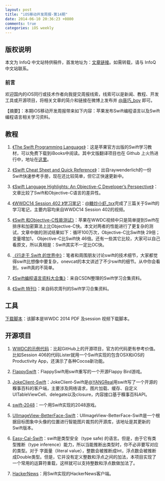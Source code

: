 ```yaml
---
layout: post
title: "iOS移动开发周报-第14期"
date: 2014-06-10 20:36:23 +0800
comments: true
categories: iOS weekly
---
```


## 版权说明

本文为 InfoQ 中文站特供稿件，首发地址为：[文章链接](http://www.infoq.com/cn/news/2014/06/ios-mobile-weekly)。如需转载，请与 InfoQ 中文站联系。

### 前言

欢迎国内的iOS同行或技术作者向我提交周报线索，线索可以是新闻、教程、开发工具或开源项目，将相关文章的简介和链接在微博上发布并 [@唐巧_boy](http://weibo.com/tangqiaoboy) 即可。

【摘要】：本期iOS移动开发周报带来如下内容：苹果发布Swift编程语言以及Swift编程语言相关学习资料。

## 教程

 1. [《The Swift Programming Language》](https://itunes.apple.com/gb/book/swift-programming-language/id881256329?mt=11)：这是苹果官方出版的Swift学习教材，可以免费下载到iBooks中阅读。其中文版翻译项目也在 Github 上火热进行中，地址在[这里](https://github.com/numbbbbb/the-swift-programming-language-in-chinese)。

 1. [《Swift Cheat Sheet and Quick Reference》](http://www.raywenderlich.com/73967/swift-cheat-sheet-and-quick-reference)：出自raywenderlich的一份Swift快速参考手册，现在还比较简单，但它正快速更新中。

 1. [《Swift Language Highlights: An Objective-C Developer’s Perspective》](http://www.raywenderlich.com/73997/swift-language-highlights)：文章比较了Swift和Objective-C语言的差异性。

 1. [《WWDC14 Session 402 》学习笔记](http://blog.txx.im/blog/2014/06/07/wwdc14-session-402/)：[@糖炒小虾_txx](http://weibo.com/rpplusplus)完成了三篇关于Swift的学习笔记，主要内容均来自WWDC14 Session 402的视频。

 1. [《Swift 和Objective-C性能测试》](http://www.splasmata.com/?p=2798)：苹果在WWDC视频中只是简单提到Swift在排序和加密算法上比Objective-C快。本文对两者的性能进行了更复杂的测试，文章中做的测试结果如下：循环100万次，Objective-C比Swift快 29倍；变量增加1， Objective-C比Swift快 46倍。还有一些其它比较，大家可以自己看原文，所以真相是：Swift其实不一定比OC快。

 1. [《行走于 Swift 的世界中》](http://onevcat.com/2014/06/walk-in-swift/)：笔者和周围朋友讨论swift的技术细节，大家都觉得swift比想像中要复杂，onevcat的本文讲述了不少swift的细节。从中你会看到，swift真的不简单。

 1. [《Swift编程语言资料大合集》](http://code.csdn.net/news/2820075)：来自CSDN整理的Swift学习合集资料。

 1. [《Swift 特刊》](http://weekly.manong.io/issues/33?ref=swift)：来自码农周刊的Swift学习合集资料。

## 工具

[下载脚本](http://www.iwangke.me/2014/06/07/wwdc-2014-download-script/)：该脚本是WWDC 2014 PDF 及session 视频下载脚本。

## 开源项目

 1. [WWDC的示例代码](https://developer.apple.com/wwdc/resources/sample-code/)：比起GitHub上的开源项目，官方的代码更有参考价值。比如Session 406的代码Lister就用一个Swift实现的包含OSX和iOS的Productivity App，还演示了各种Cocoa新功能。

 1. [FlappySwift](https://github.com/fullstackio/FlappySwift)：FlappySwift用swift重写的一个开源Flappy Bird游戏。

 1. [JokeClient-Swift](https://github.com/YANGReal/JokeClient-Swift)：JokeClient-Swift是[@YANGReal](http://weibo.com/208083608)用swift写了一个开源的糗事百科的客户端，主要涉及网络请求，图片加载、缓存、自定义UITableViewCell、delegate以及closure，内容接口基于糗事百科API。

 1. [swift-2048](https://github.com/austinzheng/swift-2048)：一个用Swift实现的2048游戏。

 1. [UIImageView-BetterFace-Swift](https://github.com/croath/UIImageView-BetterFace-Swift)：UIImageView-BetterFace-Swift是一个根据目标图象中头像的位置进行智能图片裁剪的开源库，该地址是其更新的Swift版本。

 1. [Easy-Cal-Swift](https://github.com/onevcat/Easy-Cal-Swift)：swift是类型安全（type safe) 的语言。但是，由于它有类型推断（type inference）能力，所以当能推断出类型时，你不必非要写对应的类型。对于 字面量（literal value），整数会被推断成Int，浮点数会被推断成Double类型。但是，它并没有定义整数和浮点之间的加法，本项目实现了一个常用的运算符重载，这样就可以支持整数和浮点数做加法了。

 1. [HackerNews](https://github.com/amitburst/HackerNews)：用Swift实现的HackerNews客户端。
 